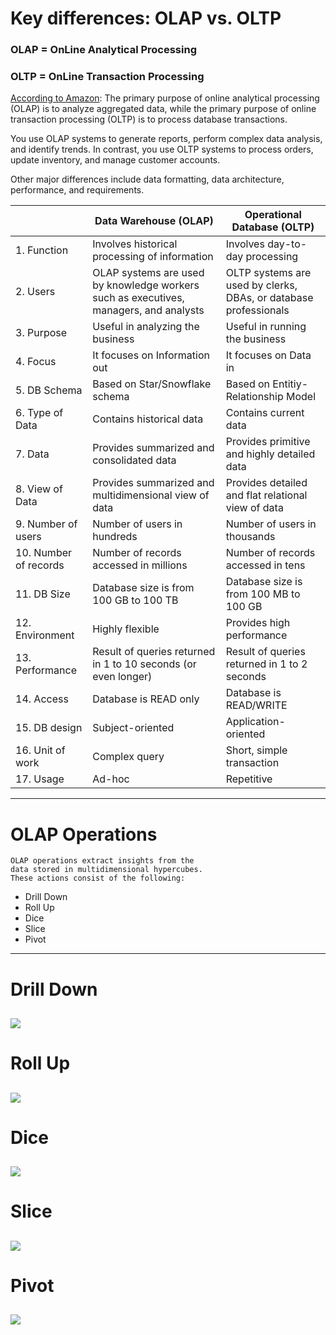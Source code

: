 # Key differences: OLAP vs. OLTP

### OLAP = OnLine Analytical Processing

### OLTP = OnLine Transaction Processing

[According to Amazon](https://aws.amazon.com/compare/the-difference-between-olap-and-oltp/#:~:text=OLAP%20databases%20store%20data%20in,focus%20on%20one%20data%20aspect.):
The primary purpose of online analytical processing (OLAP) 
is to analyze aggregated data, while the primary purpose of 
online transaction processing (OLTP) is to process database 
transactions.

You use OLAP systems to generate reports, perform complex 
data analysis, and identify trends. In contrast, you use 
OLTP systems to process orders, update inventory, and manage 
customer accounts.

Other major differences include data formatting, 
data architecture, performance, and requirements. 


|                        | Data Warehouse (OLAP)                        | Operational Database (OLTP)               |
| ---------------------- | -------------------------------------------- | ----------------------------------------- |
|  1. Function           |Involves historical processing of information | Involves day-to-day processing            |
|  2. Users              |OLAP systems are used by knowledge workers such as executives, managers, and analysts     | OLTP systems are used by clerks, DBAs, or database professionals |
|  3. Purpose            |Useful in analyzing the business              | Useful in running the business    |
|  4. Focus              |It focuses on Information out                 | It focuses on Data in |
|  5. DB Schema          |Based on Star/Snowflake schema                | Based on Entitiy-Relationship Model |
|  6. Type of Data       |Contains historical data                      | Contains current data |
|  7. Data               |Provides summarized and consolidated data     | Provides primitive and highly detailed data |
|  8. View of Data       |Provides summarized and multidimensional view of data     | Provides detailed and flat relational view of data |
|  9. Number of users    |Number of users in hundreds     | Number of users in thousands |
|  10. Number of records |Number of records accessed in millions     | Number of records accessed in tens |
|  11. DB Size           |Database size is from 100 GB to 100 TB     | Database size is from 100 MB to 100 GB |
|  12. Environment       |Highly flexible                      | Provides high performance|
|  13. Performance       |Result of queries returned in 1 to 10 seconds (or even longer)| Result of queries returned in 1 to 2 seconds |
|  14. Access            |Database is READ only     | Database is READ/WRITE |
|  15. DB design         |Subject-oriented         | Application-oriented |
|  16. Unit of work      |Complex query |Short, simple transaction 
|  17. Usage             |Ad-hoc         | Repetitive 

----------

# OLAP Operations

	OLAP operations extract insights from the 
	data stored in multidimensional hypercubes. 
	These actions consist of the following:

* Drill Down
* Roll Up
* Dice
* Slice
* Pivot


----------
# Drill Down
![](./olap_operation_example_Drill_Down.png)
----------
# Roll Up
![](./olap_operation_example_Roll_Up.png)
----------
# Dice
![](./olap_operation_example_Dice.png)
----------
# Slice
![](./olap_operation_example_Slice.png)
----------
# Pivot
![](./olap_operation_example_Pivot.png)
----------